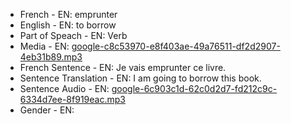 - French - EN: emprunter
- English - EN: to borrow
- Part of Speach - EN: Verb
- Media - EN:  [google-c8c53970-e8f403ae-49a76511-df2d2907-4eb31b89.mp3](./26.mp3)
- French Sentence - EN: Je vais emprunter ce livre.
- Sentence Translation - EN: I am going to borrow this book.
- Sentence Audio - EN:  [google-6c903c1d-62c0d2d7-fd212c9c-6334d7ee-8f919eac.mp3](./43.mp3)
- Gender - EN: 